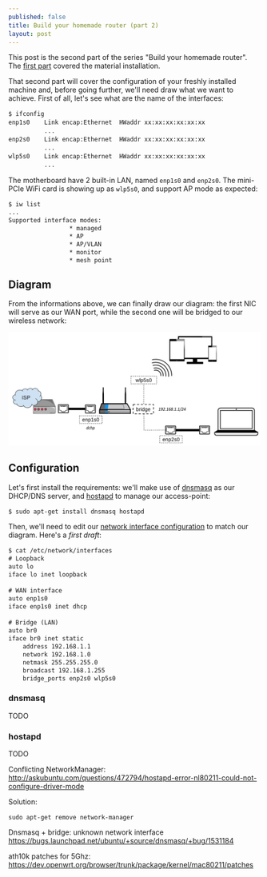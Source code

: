 ```yaml
---
published: false
title: Build your homemade router (part 2)
layout: post
---
```


This post is the second part of the series "Build your homemade router". The [first part](https://renaudcerrato.github.io/2016/05/21/build-your-homemade-router-part1/) covered the material installation.

That second part will cover the configuration of your freshly installed machine and, before going further, we'll need draw what we want to achieve. First of all, let's see what are the name of the interfaces:

```bash
$ ifconfig
enp1s0    Link encap:Ethernet  HWaddr xx:xx:xx:xx:xx:xx           
          ...
enp2s0    Link encap:Ethernet  HWaddr xx:xx:xx:xx:xx:xx  
          ...
wlp5s0    Link encap:Ethernet  HWaddr xx:xx:xx:xx:xx:xx
          ...         
```

The motherboard have 2 built-in LAN, named `enp1s0` and `enp2s0`. The mini-PCIe WiFi card is showing up as `wlp5s0`, and support AP mode as expected:

```shell
$ iw list
...
Supported interface modes:
                 * managed
                 * AP
                 * AP/VLAN
                 * monitor
                 * mesh point
```


## Diagram

From the informations above, we can finally draw our diagram: the first NIC will serve as our WAN port, while the second one will be bridged to our wireless network:


![](/static/img/network-diagram.jpg)



## Configuration

Let's first install the requirements: we'll make use of [dnsmasq](https://help.ubuntu.com/community/Dnsmasq) as our DHCP/DNS server, and [hostapd](https://wiki.gentoo.org/wiki/Hostapd) to manage our access-point:

```shell
$ sudo apt-get install dnsmasq hostapd
```

Then, we'll need to edit our [network interface configuration](http://manpages.ubuntu.com/manpages/xenial/man5/interfaces.5.html) to match our diagram. Here's a _first draft_:

```shell
$ cat /etc/network/interfaces
# Loopback
auto lo
iface lo inet loopback

# WAN interface
auto enp1s0
iface enp1s0 inet dhcp

# Bridge (LAN)
auto br0 
iface br0 inet static
    address 192.168.1.1
    network 192.168.1.0
    netmask 255.255.255.0
    broadcast 192.168.1.255 
    bridge_ports enp2s0 wlp5s0
```

### dnsmasq
TODO

### hostapd
TODO


Conflicting NetworkManager:
http://askubuntu.com/questions/472794/hostapd-error-nl80211-could-not-configure-driver-mode

Solution:

```
sudo apt-get remove network-manager
```

Dnsmasq + bridge: unknown network interface
https://bugs.launchpad.net/ubuntu/+source/dnsmasq/+bug/1531184


ath10k patches for 5Ghz:
https://dev.openwrt.org/browser/trunk/package/kernel/mac80211/patches
